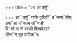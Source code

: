 +++
title = "०२ आ पशुं"

+++
आ᳓ पशुं᳓ गासि पृथिवीं᳓ व᳓नस्प᳓तीन्  
उषा᳓सा न᳓क्तम् ओ᳓षधीः  
वि᳓श्वे च नो वसवो विश्ववेदसो  
धीना᳓म् भूत प्राविता᳓रः